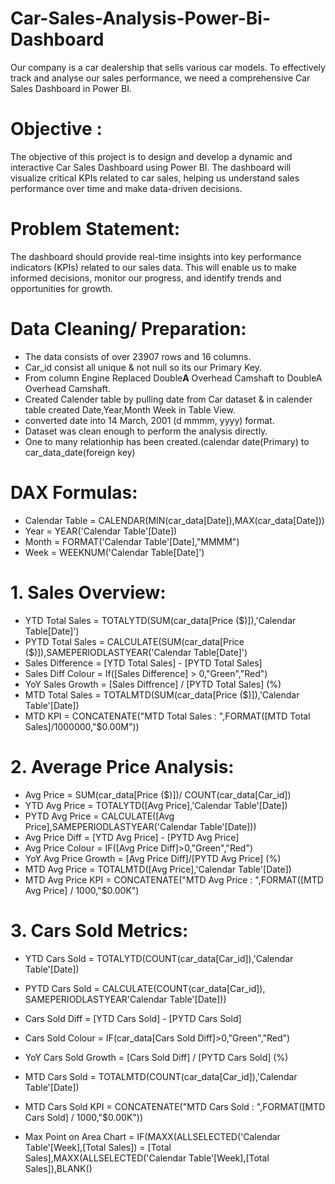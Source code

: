 # Car-Sales-Analysis-Power-Bi-Dashboard
Our company is a car dealership that sells various car models. To effectively track and analyse our sales performance, we need a comprehensive Car Sales Dashboard in Power BI. 

# Objective :
The objective of this project is to design and develop a dynamic and interactive Car Sales Dashboard using Power BI. The dashboard will visualize critical KPIs related to car sales, helping us understand sales performance over time and make data-driven decisions.

# Problem Statement:
The dashboard should provide real-time insights into key performance indicators (KPIs) related to our sales data. This will enable us to make informed decisions, monitor our progress, and identify trends and opportunities for growth.

# Data Cleaning/ Preparation:

- The data consists of over 23907 rows and 16 columns.
- Car_id consist all unique & not null so its our Primary Key.
- From column Engine Replaced Double**A** Overhead Camshaft to DoubleA Overhead Camshaft.
- Created Calender table by pulling date from Car dataset & in calender table created Date,Year,Month Week in Table View.
- converted date into 14 March, 2001 (d mmmm, yyyy) format.
- Dataset was clean enough to perform the analysis directly.
- One to many relationhip has been created.(calendar date(Primary) to car_data_date(foreign key)

# DAX Formulas:

- Calendar Table = CALENDAR(MIN(car_data[Date]),MAX(car_data[Date]))
- Year = YEAR('Calendar Table'[Date])
- Month = FORMAT('Calendar Table'[Date],"MMMM")
- Week = WEEKNUM('Calendar Table[Date]')

# 1.	Sales Overview:
- YTD Total Sales = TOTALYTD(SUM(car_data[Price ($)]),'Calendar Table[Date]')
- PYTD Total Sales = CALCULATE(SUM(car_data[Price ($)]),SAMEPERIODLASTYEAR('Calendar Table[Date]')
- Sales Difference = [YTD Total Sales] - [PYTD Total Sales]
- Sales Diff Colour = If([Sales Difference] > 0,"Green","Red")
- YoY Sales Growth = [Sales Diffrence] / [PYTD Total Sales]   (%)
- MTD Total Sales = TOTALMTD(SUM(car_data[Price ($)]),'Calendar Table'[Date])
- MTD KPI = CONCATENATE("MTD Total Sales : ",FORMAT([MTD Total Sales]/1000000,"$0.00M"))

# 2.	Average Price Analysis:
- Avg Price = SUM(car_data[Price ($)])/ COUNT(car_data[Car_id])
- YTD Avg Price = TOTALYTD([Avg Price],'Calendar Table'[Date])
- PYTD Avg Price = CALCULATE([Avg Price],SAMEPERIODLASTYEAR('Calendar Table'[Date]))
- Avg Price Diff = [YTD Avg Price] - [PYTD Avg Price]
- Avg Price Colour = IF([Avg Price Diff]>0,"Green","Red")
- YoY Avg Price Growth = [Avg Price Diff]/[PYTD Avg Price]   (%)
- MTD Avg Price = TOTALMTD([Avg Price],'Calendar Table'[Date])
- MTD Avg Price KPI = CONCATENATE("MTD Avg Price : ",FORMAT([MTD Avg Price] / 1000,"$0.00K")

# 3.	Cars Sold Metrics:
- YTD Cars Sold = TOTALYTD(COUNT(car_data[Car_id]),'Calendar Table'[Date])
- PYTD Cars Sold = CALCULATE(COUNT(car_data[Car_id]), SAMEPERIODLASTYEAR'Calendar Table'[Date]))
- Cars Sold Diff = [YTD Cars Sold] - [PYTD Cars Sold]
- Cars Sold Colour = IF(car_data[Cars Sold Diff]>0,"Green","Red")
- YoY Cars Sold Growth = [Cars Sold Diff] / [PYTD Cars Sold] (%)
- MTD Cars Sold = TOTALMTD(COUNT(car_data[Car_id]),'Calendar Table'[Date])
- MTD Cars Sold KPI = CONCATENATE("MTD Cars Sold : ",FORMAT([MTD Cars Sold] / 1000,"$0.00K"))

- Max Point on Area Chart = IF(MAXX(ALLSELECTED('Calendar Table'[Week],[Total Sales]) =
    [Total Sales],MAXX(ALLSELECTED('Calendar Table'[Week],[Total Sales]),BLANK()
  

